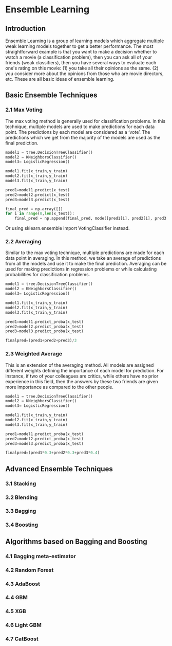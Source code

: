 # Ensemble Learning

## Introduction

Ensemble Learning is a group of learning models which aggregate multiple weak learning models together to get a better performance. The most straightforward example is that you want to make a decision whether to watch a movie (a classification problem), then you can ask all of your friends (weak classifiers), then you have several ways to evaluate each one's rating on this movie: (1) you take all their opinions as the same. (2) you consider more about the opinions from those who are movie directors, etc. These are all basic ideas of ensemble learning.

## Basic Ensemble Techniques
### 2.1 Max Voting

The max voting method is generally used for classification problems. In this technique, multiple models are used to make predictions for each data point. The predictions by each model are considered as a ‘vote’. The predictions which we get from the majority of the models are used as the final prediction.

```python
model1 = tree.DecisionTreeClassifier()
model2 = KNeighborsClassifier()
model3= LogisticRegression()

model1.fit(x_train,y_train)
model2.fit(x_train,y_train)
model3.fit(x_train,y_train)

pred1=model1.predict(x_test)
pred2=model2.predict(x_test)
pred3=model3.predict(x_test)

final_pred = np.array([])
for i in range(0,len(x_test)):
    final_pred = np.append(final_pred, mode([pred1[i], pred2[i], pred3[i]]))
```

Or using sklearn.ensemble import VotingClassifier instead.

### 2.2 Averaging

Similar to the max voting technique, multiple predictions are made for each data point in averaging. In this method, we take an average of predictions from all the models and use it to make the final prediction. Averaging can be used for making predictions in regression problems or while calculating probabilities for classification problems.

```python
model1 = tree.DecisionTreeClassifier()
model2 = KNeighborsClassifier()
model3= LogisticRegression()

model1.fit(x_train,y_train)
model2.fit(x_train,y_train)
model3.fit(x_train,y_train)

pred1=model1.predict_proba(x_test)
pred2=model2.predict_proba(x_test)
pred3=model3.predict_proba(x_test)

finalpred=(pred1+pred2+pred3)/3
```

### 2.3 Weighted Average

This is an extension of the averaging method. All models are assigned different weights defining the importance of each model for prediction. For instance, if two of your colleagues are critics, while others have no prior experience in this field, then the answers by these two friends are given more importance as compared to the other people.

```python
model1 = tree.DecisionTreeClassifier()
model2 = KNeighborsClassifier()
model3= LogisticRegression()

model1.fit(x_train,y_train)
model2.fit(x_train,y_train)
model3.fit(x_train,y_train)

pred1=model1.predict_proba(x_test)
pred2=model2.predict_proba(x_test)
pred3=model3.predict_proba(x_test)

finalpred=(pred1*0.3+pred2*0.3+pred3*0.4)
```

## Advanced Ensemble Techniques

### 3.1 Stacking
### 3.2 Blending
### 3.3 Bagging
### 3.4 Boosting

## Algorithms based on Bagging and Boosting
### 4.1 Bagging meta-estimator
### 4.2 Random Forest
### 4.3 AdaBoost
### 4.4 GBM
### 4.5 XGB
### 4.6 Light GBM
### 4.7 CatBoost
